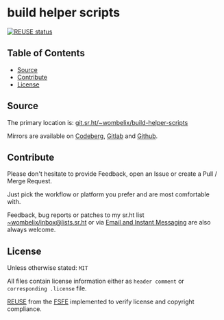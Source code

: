 <!--
SPDX-FileCopyrightText: 2024 Dominik Wombacher <dominik@wombacher.cc>

SPDX-License-Identifier: CC0-1.0
-->

# build helper scripts

[![REUSE status](https://api.reuse.software/badge/git.sr.ht/~wombelix/build-helper-scripts)](https://api.reuse.software/info/git.sr.ht/~wombelix/build-helper-scripts)

## Table of Contents

* [Source](#source)
* [Contribute](#contribute)
* [License](#license)

## Source

The primary location is:
[git.sr.ht/~wombelix/build-helper-scripts](https://git.sr.ht/~wombelix/build-helper-scripts)

Mirrors are available on
[Codeberg](https://codeberg.org/wombelix/build-helper-scripts),
[Gitlab](https://gitlab.com/wombelix/build-helper-scripts)
and
[Github](https://github.com/wombelix/build-helper-scripts).

## Contribute

Please don't hesitate to provide Feedback,
open an Issue or create a Pull / Merge Request.

Just pick the workflow or platform you prefer and are most comfortable with.

Feedback, bug reports or patches to my sr.ht list
[~wombelix/inbox@lists.sr.ht](https://lists.sr.ht/~wombelix/inbox) or via
[Email and Instant Messaging](https://dominik.wombacher.cc/pages/contact.html)
are also always welcome.

## License

Unless otherwise stated: `MIT`

All files contain license information either as
`header comment` or `corresponding .license` file.

[REUSE](https://reuse.software) from the [FSFE](https://fsfe.org/)
implemented to verify license and copyright compliance.
